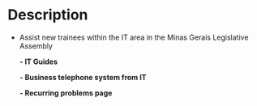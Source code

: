 # Description
- Assist new trainees within the IT area in the Minas Gerais Legislative Assembly
<b> 
  <ul>- IT Guides</ul>
  <ul>- Business telephone system from IT</ul>
  <ul>- Recurring problems page</ul>
 </b>

  
